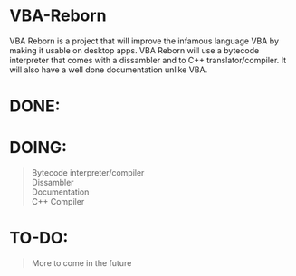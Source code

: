 # VBA-Reborn
VBA Reborn is a project that will improve the infamous language VBA by making it usable on desktop apps. VBA Reborn will use a bytecode interpreter that comes with a dissambler and to C++ translator/compiler.
It will also have a well done documentation unlike VBA.

# DONE: 


# DOING:

> Bytecode interpreter/compiler  
> Dissambler   
> Documentation  
> C++ Compiler  


# TO-DO:

> More to come in the future     

